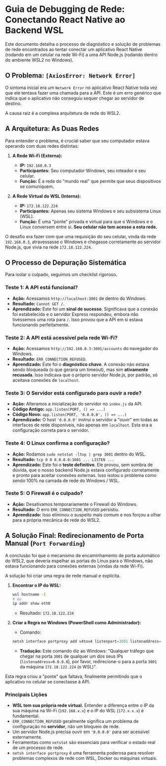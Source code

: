 # Guia de Debugging de Rede: Conectando React Native ao Backend WSL

Este documento detalha o processo de diagnóstico e solução de problemas de rede encontrados ao tentar conectar um aplicativo React Native (rodando em um celular na rede Wi-Fi) a uma API Node.js (rodando dentro do ambiente WSL2 no Windows).

## O Problema: `[AxiosError: Network Error]`

O sintoma inicial era um `Network Error` no aplicativo React Native toda vez que ele tentava fazer uma chamada para a API. Este é um erro genérico que indica que o aplicativo não conseguiu sequer chegar ao servidor de destino.

A causa raiz é a complexa arquitetura de rede do WSL2.

## A Arquitetura: As Duas Redes

Para entender o problema, é crucial saber que seu computador estava operando com duas redes distintas:

1.  **A Rede Wi-Fi (Externa):**
    *   **IP:** `192.168.0.3`
    *   **Participantes:** Seu computador Windows, seu roteador e seu celular.
    *   **Função:** É a rede do "mundo real" que permite que seus dispositivos se comuniquem.

2.  **A Rede Virtual do WSL (Interna):**
    *   **IP:** `172.18.122.224`
    *   **Participantes:** Apenas seu sistema Windows e seu subsistema Linux (WSL).
    *   **Função:** É uma "ponte" privada e virtual para que o Windows e o Linux conversem entre si. **Seu celular não tem acesso a esta rede.**

O desafio era fazer com que uma requisição do seu celular, vinda da rede `192.168.0.3`, atravessasse o Windows e chegasse corretamente ao servidor Node.js, que vivia na rede `172.18.122.224`.

## O Processo de Depuração Sistemática

Para isolar o culpado, seguimos um checklist rigoroso.

### Teste 1: A API está funcional?
*   **Ação:** Acessamos `http://localhost:3001` de dentro do Windows.
*   **Resultado:** `Cannot GET /`.
*   **Aprendizado:** Este foi um **sinal de sucesso**. Significava que a conexão foi estabelecida e o servidor Express respondeu, embora não tivéssemos uma rota para `/`. Isso provou que a API em si estava funcionando perfeitamente.

### Teste 2: A API está acessível pela rede Wi-Fi?
*   **Ação:** Acessamos `http://192.168.0.3:3001/accounts` do navegador do Windows.
*   **Resultado:** `ERR_CONNECTION_REFUSED`.
*   **Aprendizado:** Este foi o **diagnóstico chave**. A conexão não estava sendo bloqueada (o que geraria um timeout), mas sim **ativamente recusada**. Isso indicava que o próprio servidor Node.js, por padrão, só aceitava conexões de `localhost`.

### Teste 3: O Servidor está configurado para ouvir a rede?
*   **Ação:** Alteramos a inicialização do servidor no `index.js` da API.
*   **Código Antigo:** `app.listen(PORT, () => ...)`
*   **Código Novo:** `app.listen(PORT, '0.0.0.0', () => ...)`
*   **Aprendizado:** O host `'0.0.0.0'` instrui o servidor a "ouvir" em todas as interfaces de rede disponíveis, não apenas em `localhost`. Esta era a configuração correta para o servidor.

### Teste 4: O Linux confirma a configuração?
*   **Ação:** Rodamos `sudo netstat -ltnp | grep 3001` dentro do WSL.
*   **Resultado:** `tcp 0 0 0.0.0.0:3001 ... LISTEN ...`
*   **Aprendizado:** Este foi o **teste definitivo**. Ele provou, sem sombra de dúvida, que o nosso backend Node.js estava configurado corretamente e pronto para aceitar conexões externas. Isso isolou o problema como sendo 100% na camada de rede do Windows / WSL.

### Teste 5: O Firewall é o culpado?
*   **Ação:** Desativamos temporariamente o Firewall do Windows.
*   **Resultado:** O erro `ERR_CONNECTION_REFUSED` persistiu.
*   **Aprendizado:** Isso eliminou o suspeito mais comum e nos forçou a olhar para a própria mecânica de rede do WSL2.

## A Solução Final: Redirecionamento de Porta Manual (`Port Forwarding`)

A conclusão foi que o mecanismo de encaminhamento de porta automático do WSL2, que deveria espelhar as portas do Linux para o Windows, não estava funcionando para conexões externas (vindas da rede Wi-Fi).

A solução foi criar uma regra de rede manual e explícita.

1.  **Encontrar o IP do WSL:**
    ```bash
    wsl hostname -I
    # ou
    ip addr show eth0
    ```
    *   Resultado: `172.18.122.224`

2.  **Criar a Regra no Windows (PowerShell como Administrador):**
    *   Comando:
      ```powershell
      netsh interface portproxy add v4tov4 listenport=3001 listenaddress=0.0.0.0 connectport=3001 connectaddress=172.18.122.224
      ```
    *   **Tradução:** Este comando diz ao Windows: "Qualquer tráfego que chegar na porta `3001` de qualquer um dos seus IPs (`listenaddress=0.0.0.0`), por favor, redirecione-o para a porta `3001` da máquina `172.18.122.224` (o WSL)".

Esta regra criou a "ponte" que faltava, finalmente permitindo que o aplicativo no celular se conectasse à API.

### Principais Lições

*   **WSL tem sua própria rede virtual.** Entender a diferença entre o IP da sua máquina na Wi-Fi (`192.168.x.x`) e o IP do WSL (`172.x.x.x`) é fundamental.
*   `ERR_CONNECTION_REFUSED` geralmente significa um problema de configuração no **servidor**, não um bloqueio de rede.
*   Um servidor Node.js precisa ouvir em `'0.0.0.0'` para ser acessível externamente.
*   Ferramentas como `netstat` são essenciais para verificar o estado real de um processo de rede.
*   `netsh interface portproxy` é uma ferramenta poderosa para resolver problemas complexos de rede com WSL, Docker ou máquinas virtuais.


